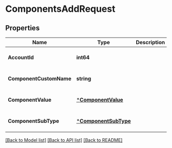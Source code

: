 # ComponentsAddRequest

## Properties
Name | Type | Description | Notes
------------ | ------------- | ------------- | -------------
**AccountId** | **int64** |  | [optional] [default to null]
**ComponentCustomName** | **string** |  | [optional] [default to null]
**ComponentValue** | [***ComponentValue**](component_value.md) |  | [optional] [default to null]
**ComponentSubType** | [***ComponentSubType**](ComponentSubType.md) |  | [optional] [default to null]

[[Back to Model list]](../README.md#documentation-for-models) [[Back to API list]](../README.md#documentation-for-api-endpoints) [[Back to README]](../README.md)


